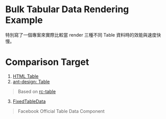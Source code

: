 # Bulk Tabular Data Rendering Example

特別寫了一個專案來實際比較當 render 三種不同 Table 資料時的效能與速度快慢。

# Comparison Target
1. [HTML Table](http://www.w3schools.com/html/html_tables.asp)
2. [ant-design: Table](https://ant.design/components/table/#)
  > Based on [rc-table](https://github.com/react-component/table)
3. [FixedTableData](https://facebook.github.io/fixed-data-table/getting-started.html)
  > Facebook Official Table Data Component
